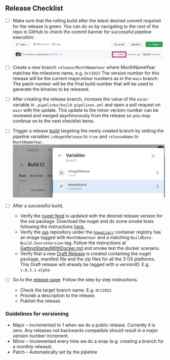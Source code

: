 ## Release Checklist
- [ ] Make sure that the rolling build after the latest desired commit required for the release is green. You can do so by navigating to the root of the repo in GitHub to check the commit banner for successful pipeline execution: ![Main Branch Pipeline Status](MainRepoPipelineExecutionStatus.png)
- [ ] Create a new branch `release/MonthNameYear` where MonthNameYear matches the milestone name, e.g. `Oct2022` The version number for this release will be the current major.minor numbers as in the `main` branch. The patch number will be the final build number that will be used to generate the binaries to be released.
- [ ] After creating the release branch, increase the value of the `minor` variable in `.pipelines/build-pipelines.yml` and open a pull request on `main` with the update. This update to the minor version number can be reviewed and merged asychronously from the release so you may continue on to the next checklist items.
- [ ] Trigger a release [build](https://msdata.visualstudio.com/CosmosDB/_build?definitionId=18014) targeting the newly created branch by setting the pipeline variables `isNugetRelease` to `true` and `releaseName` to `MonthNameYear`. ![Update Pipeline Variables](PipelineVariables.png)
- [ ] After a successful build,
  - Verify the [nuget feed](https://msdata.visualstudio.com/CosmosDB/_artifacts/feed/DataApiBuilder) is updated with the desired release version for the `dab` package. Download the nuget and do some smoke tests following the instructions [here.](../getting-started/getting-started-dab-cli.md)
  - Verify the [`dab`](https://ms.portal.azure.com/#view/Microsoft_Azure_ContainerRegistries/RepositoryBlade/id/%2Fsubscriptions%2Fb9c77f10-b438-4c32-9819-eef8a654e478%2FresourceGroups%2Fhawaii-demo-rg%2Fproviders%2FMicrosoft.ContainerRegistry%2Fregistries%2Fhawaiiacr/repository/dab) repository under the [`hawaiiacr`](https://ms.portal.azure.com/#@microsoft.onmicrosoft.com/resource/subscriptions/b9c77f10-b438-4c32-9819-eef8a654e478/resourceGroups/hawaii-demo-rg/providers/Microsoft.ContainerRegistry/registries/hawaiiacr/repository) container registry has an image tagged with `MonthNameYear` and a matching `BuildDate-Build.SourceVersion` tag. Follow the instructions at [GettingStartedWithDocker.md](GetStartedWithDocker.md) and smoke test the docker scenario.
  - Verify that a new [Draft Release](https://github.com/Azure/data-api-builder/releases) is created containing the nuget package, manifest file and the zip files for all the 3 OS platforms. This Draft release will already be tagged with a versionID. E.g. `v.0.3.1-alpha`

- [ ] Go to the [release page](https://github.com/Azure/data-api-builder/releases). Follow the step by step instructions.
  - Check the target branch name. E.g. `Oct2022`
  - Provide a description to the release.
  - Publish the release.

### Guidelines for versioning

- Major – incremented to 1 when we do a public release. Currently it is zero. Any releases not backwards compatible should result in a major version number increment.
- Minor – Incremented every time we do a snap (e.g. creating a branch for a monthly release).
- Patch – Automatically set by the pipeline
